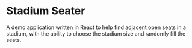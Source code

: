 # Stadium Seater

A demo application written in React to help find adjacent open seats in a stadium,
with the ability to choose the stadium size and randomly fill the seats.
